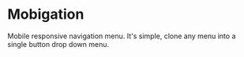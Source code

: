 # Mobigation
Mobile responsive navigation menu. It's simple, clone any menu into a single button drop down menu.
